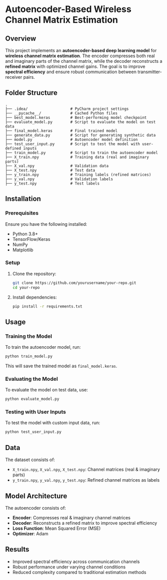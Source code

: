 # Autoencoder-Based Wireless Channel Matrix Estimation

## Overview
This project implements an **autoencoder-based deep learning model** for **wireless channel matrix estimation**. The encoder compresses both real and imaginary parts of the channel matrix, while the decoder reconstructs a **refined matrix** with optimized channel gains. The goal is to improve **spectral efficiency** and ensure robust communication between transmitter-receiver pairs.

## Folder Structure
```
.
├── .idea/                   # PyCharm project settings
├── __pycache__/             # Cached Python files
├── best_model.keras         # Best-performing model checkpoint
├── evaluate_model.py        # Script to evaluate the model on test data
├── final_model.keras        # Final trained model
├── generate_data.py         # Script for generating synthetic data
├── model.py                 # Autoencoder model definition
├── test_user_input.py       # Script to test the model with user-defined inputs
├── train_model.py           # Script to train the autoencoder model
├── X_train.npy              # Training data (real and imaginary parts)
├── X_val.npy                # Validation data
├── X_test.npy               # Test data
├── y_train.npy              # Training labels (refined matrices)
├── y_val.npy                # Validation labels
├── y_test.npy               # Test labels
```

## Installation
### Prerequisites
Ensure you have the following installed:
- Python 3.8+
- TensorFlow/Keras
- NumPy
- Matplotlib

### Setup
1. Clone the repository:
   ```sh
   git clone https://github.com/yourusername/your-repo.git
   cd your-repo
   ```
2. Install dependencies:
   ```sh
   pip install -r requirements.txt
   ```

## Usage
### Training the Model
To train the autoencoder model, run:
```sh
python train_model.py
```
This will save the trained model as `final_model.keras`.

### Evaluating the Model
To evaluate the model on test data, use:
```sh
python evaluate_model.py
```

### Testing with User Inputs
To test the model with custom input data, run:
```sh
python test_user_input.py
```

## Data
The dataset consists of:
- `X_train.npy`, `X_val.npy`, `X_test.npy`: Channel matrices (real & imaginary parts)
- `y_train.npy`, `y_val.npy`, `y_test.npy`: Refined channel matrices as labels

## Model Architecture
The autoencoder consists of:
- **Encoder**: Compresses real & imaginary channel matrices
- **Decoder**: Reconstructs a refined matrix to improve spectral efficiency
- **Loss Function**: Mean Squared Error (MSE)
- **Optimizer**: Adam

## Results
- Improved spectral efficiency across communication channels
- Robust performance under varying channel conditions
- Reduced complexity compared to traditional estimation methods



